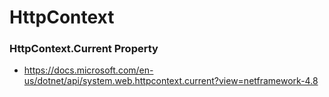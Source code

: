 # HttpContext
### HttpContext.Current Property
- https://docs.microsoft.com/en-us/dotnet/api/system.web.httpcontext.current?view=netframework-4.8